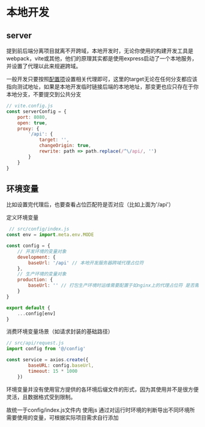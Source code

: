 # 本地开发

## server

提到前后端分离项目就离不开跨域，本地开发时，无论你使用的构建开发工具是webpack，vite或其他，他们的原理其实都是使用express启动了一个本地服务，并设置了代理以此来规避跨域。

一般开发只要按照[配置项][配置项]设置相关代理即可，这里的target无论在任何分支都应该指向测试地址，如果是本地开发临时链接后端的本地地址，那变更也应只存在于你本地分支，不要提交到公共分支

```js
// vite.config.js
const serverConfig = {
    port: 8080,
    open: true,
    proxy: {
        '/api': {
            target: '', 
            changeOrigin: true,
            rewrite: path => path.replace(/^\/api/, '')
        }
    }
}
```

## 环境变量

比如设置完代理后，也要查看占位匹配符是否对应（比如上面为'/api'）

定义环境变量

```js
 // src/config/index.js
const env = import.meta.env.MODE

const config = {
    // 开发环境的变量对象
    development: {
        baseUrl: '/api' // 本地开发服务器跨域代理占位符
    },
    // 生产环境的变量对象
    production: {
        baseUrl: '' // 打包生产环境时运维需要配置于如nginx上的代理占位符 是否需要需与运维沟通
    }
}

export default {
    ...config[env]
}
```

消费环境变量场景（如请求封装的基础路径）

```js
// src/api/request.js
import config from '@/config'

const service = axios.create({
        baseURL: config.baseUrl,
        timeout: 15 * 1000
    })
```

环境变量并没有使用官方提供的各环境后缀文件的形式，因为其使用并不是很方便灵活，且数据格式受到限制。

故统一于config/index.js文件内 使用js 通过对运行时环境的判断导出不同环境所需要使用的变量，可根据实际项目需求自行添加

[配置项]: https://cn.vitejs.dev/config/server-options.html
